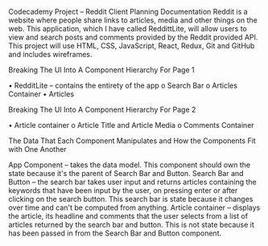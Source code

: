 Codecademy Project – Reddit Client
Planning Documentation
Reddit is a website where people share links to articles, media and other things on the web. This application, which I have called ReddittLite, will allow users to view and search posts and comments provided by the Reddit provided API. This project will use HTML, CSS, JavaScript, React, Redux, Git and GitHub and includes wireframes. 

Breaking The UI Into A Component Hierarchy For Page 1

 

•	RedditLite – contains the entirety of the app
o	Search Bar
o	Articles Container
•	Articles







Breaking The UI Into A Component Hierarchy For Page 2

 
•	Article container
o	Article Title and	Article Media
o	Comments Container

The Data That Each Component Manipulates and How the Components Fit with One Another

App Component – takes the data model. This component should own the state because it's the parent of Search Bar and Button.
Search Bar and Button – the search bar takes user input and returns articles containing the keywords that have been input by the user, on pressing enter or after clicking on the search button. This search bar is state because it changes over time and can't be computed from anything. 
Article container – displays the article, its headline and comments that the user selects from a list of articles returned by the search bar and button. This is not state because it has been passed in from the Search Bar and Button component.
